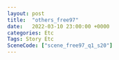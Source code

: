 ```yaml
---
layout: post
title:  "others_free97"
date:   2022-03-10 23:00:00 +0000
categories: Etc
Tags: Story Etc
SceneCode: ["scene_free97_q1_s20"]
---
```

